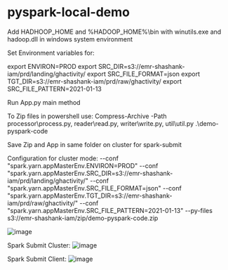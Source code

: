 # pyspark-local-demo

Add HADHOOP_HOME and %HADOOP_HOME%\bin with winutils.exe and hadoop.dll in windows system environment

Set Environment variables for:

export ENVIRON=PROD
export SRC_DIR=s3://emr-shashank-iam/prd/landing/ghactivity/
export SRC_FILE_FORMAT=json
export TGT_DIR=s3://emr-shashank-iam/prd/raw/ghactivity/
export SRC_FILE_PATTERN=2021-01-13

Run App.py main method

To Zip files in powershell use:
Compress-Archive -Path processor\process.py, reader\read.py, writer\write.py, util\util.py .\demo-pyspark-code

Save Zip and App in same folder on cluster for spark-submit

Configuration for cluster mode:
--conf "spark.yarn.appMasterEnv.ENVIRON=PROD"
--conf "spark.yarn.appMasterEnv.SRC_DIR=s3://emr-shashank-iam/prd/landing/ghactivity/"
--conf "spark.yarn.appMasterEnv.SRC_FILE_FORMAT=json"
--conf "spark.yarn.appMasterEnv.TGT_DIR=s3://emr-shashank-iam/prd/raw/ghactivity/"
--conf "spark.yarn.appMasterEnv.SRC_FILE_PATTERN=2021-01-13"
--py-files s3://emr-shashank-iam/zip/demo-pyspark-code.zip

![image](https://user-images.githubusercontent.com/96636835/177211067-0f19e793-b4f9-4454-8b5a-46d8855d26ae.png)


Spark Submit Cluster:
![image](https://user-images.githubusercontent.com/96636835/177211156-655f6526-2806-4387-8a82-320b160ee47b.png)

Spark Submit Client:
![image](https://user-images.githubusercontent.com/96636835/177211333-0a275626-f2ce-458a-bada-ffbc760bc21e.png)
